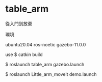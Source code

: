 # table_arm

從入門到放棄

環境

ubuntu20.04
ros-noetic
gazebo-11.0.0

use $ catkin build	

$ roslaunch table_arm gazebo.launch 

$ roslaunch Little_arm_moveit demo.launch 
